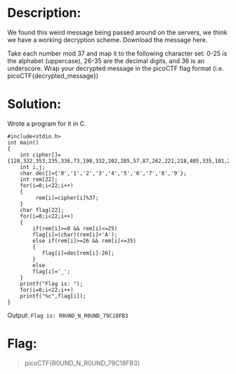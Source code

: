 # Description:
We found this weird message being passed around on the servers, we think we have a working decryption scheme.
Download the message here.

Take each number mod 37 and map it to the following character set: 0-25 is the alphabet (uppercase), 26-35 are the decimal digits, and 36 is an underscore.
Wrap your decrypted message in the picoCTF flag format (i.e. picoCTF{decrypted_message})
# Solution:
Wrote a program for it in C.

```
#include<stdio.h>
int main()
{
    int cipher[]={128,322,353,235,336,73,198,332,202,285,57,87,262,221,218,405,335,101,256,227,112,140};
    int i,j;
    char dec[]={'0','1','2','3','4','5','6','7','8','9'};
    int rem[22];
    for(i=0;i<22;i++)
    {
         rem[i]=cipher[i]%37;
    }
    char flag[22];
    for(i=0;i<22;i++)
    {
        if(rem[i]>=0 && rem[i]<=25)
        flag[i]=(char)(rem[i]+'A');
        else if(rem[i]>=26 && rem[i]<=35)
        {
           flag[i]=dec[rem[i]-26];
        }
        else
        flag[i]='_';
    }
    printf("Flag is: ");
    for(i=0;i<22;i++)
    printf("%c",flag[i]);
}
```

Output: `Flag is: R0UND_N_R0UND_79C18FB3`

# Flag:
>picoCTF{R0UND_N_R0UND_79C18FB3}
